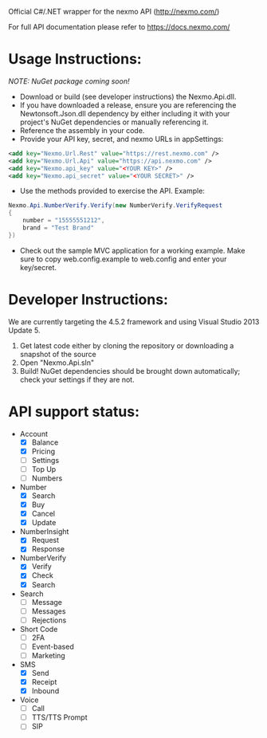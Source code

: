 Official C#/.NET wrapper for the nexmo API (http://nexmo.com/)

For full API documentation please refer to https://docs.nexmo.com/

Usage Instructions: 
===========================
_NOTE: NuGet package coming soon!_

* Download or build (see developer instructions) the Nexmo.Api.dll.
* If you have downloaded a release, ensure you are referencing the
Newtonsoft.Json.dll dependency by either including it with your project's
NuGet dependencies or manually referencing it.
* Reference the assembly in your code.
* Provide your API key, secret, and nexmo URLs in appSettings:

```XML
<add key="Nexmo.Url.Rest" value="https://rest.nexmo.com" />
<add key="Nexmo.Url.Api" value="https://api.nexmo.com" />
<add key="Nexmo.api_key" value="<YOUR KEY>" />
<add key="Nexmo.api_secret" value="<YOUR SECRET>" />
```

* Use the methods provided to exercise the API. Example:

```C#
Nexmo.Api.NumberVerify.Verify(new NumberVerify.VerifyRequest
{
    number = "15555551212",
    brand = "Test Brand"
})
```

* Check out the sample MVC application for a working example.
Make sure to copy web.config.example to web.config and enter your key/secret.

Developer Instructions: 
===========================

We are currently targeting the 4.5.2 framework and using Visual Studio 2013 Update 5.

1. Get latest code either by cloning the repository or downloading a snapshot of the source
2. Open "Nexmo.Api.sln"
3. Build! NuGet dependencies should be brought down automatically; check your settings if they are not.

API support status:
===================

* Account
  * [x] Balance
  * [x] Pricing
  * [ ] Settings
  * [ ] Top Up
  * [ ] Numbers
* Number
  * [X] Search
  * [X] Buy
  * [X] Cancel
  * [X] Update
* NumberInsight
  * [x] Request
  * [x] Response
* NumberVerify
  * [x] Verify
  * [x] Check
  * [x] Search
* Search
  * [ ] Message
  * [ ] Messages
  * [ ] Rejections
* Short Code
  * [ ] 2FA
  * [ ] Event-based
  * [ ] Marketing
* SMS
  * [X] Send
  * [X] Receipt
  * [X] Inbound
* Voice
  * [ ] Call
  * [ ] TTS/TTS Prompt
  * [ ] SIP